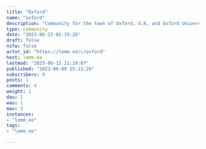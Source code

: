 ```yaml
---
title: "Oxford" 
name: "oxford"
description: "Community for the town of Oxford, U.K, and Oxford University."
type: community
date: "2023-06-23 01:19:26"
draft: false
nsfw: false
actor_id: "https://lemm.ee/c/oxford"
host: lemm.ee
lastmod: "2023-06-12 21:19:07"
published: "2023-06-09 15:13:26"
subscribers: 9
posts: 1
comments: 4
weight: 1
dau: 1
wau: 1
mau: 3
instances:
- "lemm_ee"
tags: 
- "lemm_ee"

---
```


